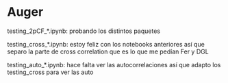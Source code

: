 # Auger
testing_2pCF_*.ipynb: probando los distintos paquetes

testing_cross_*.ipynb: estoy feliz con los notebooks anteriores así que separo
la parte de cross correlation que es lo que me pedían Fer y DGL

testing_auto_*.ipynb: hace falta ver las autocorrelaciones así que adapto los testing_cross
para ver las auto

